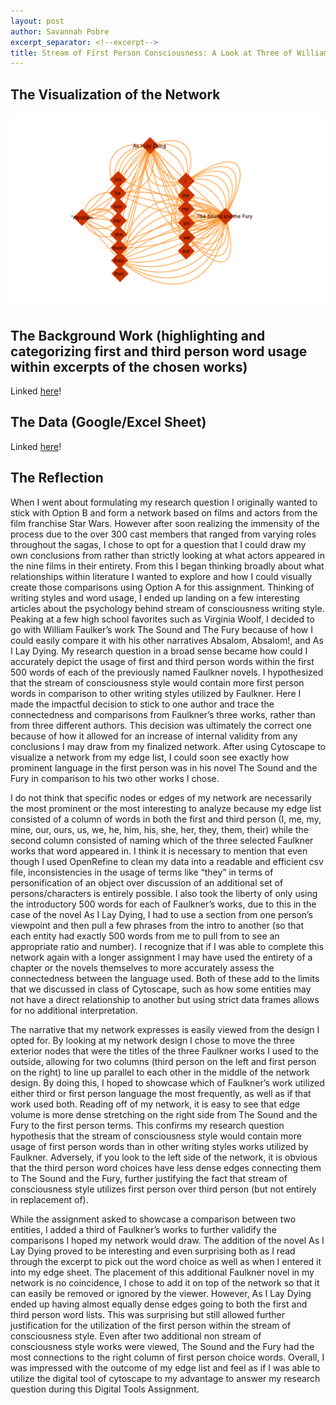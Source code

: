 ```yaml
---
layout: post
author: Savannah Pobre
excerpt_separator: <!--excerpt-->
title: Stream of First Person Consciousness: A Look at Three of William Faulkner's Works 
---
```


## The Visualization of the Network 
![faulkner network](https://github.com/savannahpobre/HUM-331-Princeton.github.io/blob/fa151131a8ab92f39b47c6b6078fcfc01e614a1a/_posts/faulkner%20network%20.png)

## The Background Work (highlighting and categorizing first and third person word usage within excerpts of the chosen works) 
Linked [here](https://docs.google.com/document/d/1PvXeatQ9DPIVw7LEv8VvZcHZXJkRJaYbV0TuJ4Cezhc/edit?usp=sharing)!

## The Data (Google/Excel Sheet) 
Linked [here](https://drive.google.com/file/d/1X9oq2g-VBxgE891IEsixRIFtmHLHV81P/view?usp=sharing)! 

## The Reflection 
<p>When I went about formulating my research question I originally wanted to stick with Option B and form a network based on films and actors from the film franchise Star Wars. However after soon realizing the immensity of the process due to the over 300 cast members that ranged from varying roles throughout the sagas, I chose to opt for a question that I could draw my own conclusions from rather than strictly looking at what actors appeared in the nine films in their entirety. From this I began thinking broadly about what relationships within literature I wanted to explore and how I could visually create those comparisons using Option A for this assignment. Thinking of writing styles and word usage, I ended up landing on a few interesting articles about the psychology behind stream of consciousness writing style. Peaking at a few high school favorites such as Virginia Woolf, I decided to go with William Faulker’s work The Sound and The Fury because of how I could easily compare it with his other narratives Absalom, Absalom!, and As I Lay Dying. My research question in a broad sense became how could I accurately depict the usage of first and third person words within the first 500 words of each of the previously named Faulkner novels. I hypothesized that the stream of consciousness style would contain more first person words in comparison to other writing styles utilized by Faulkner. Here I made the impactful decision to stick to one author and trace the connectedness and comparisons from Faulkner’s three works, rather than from three different authors. This decision was ultimately the correct one because of how it allowed for an increase of internal validity from any conclusions I may draw from my finalized network. After using Cytoscape to visualize a network from my edge list, I could soon see exactly how prominent language in the first person was in his novel The Sound and the Fury in comparison to his two other works I chose. 
  
<!--excerpt-->
<p>I do not think that specific nodes or edges of my network are necessarily the most prominent or the most interesting to analyze because my edge list consisted of a column of words in both the first and third person (I, me, my, mine, our, ours, us, we, he, him, his, she, her, they, them, their) while the second column consisted of naming which of the three selected Faulkner works that word appeared in. I think it is necessary to mention that even though I used OpenRefine to clean my data into a readable and efficient csv file, inconsistencies in the usage of terms like “they” in terms of personification of an object over discussion of an additional set of persons/characters is entirely possible. I also took the liberty of only using the introductory 500 words for each of Faulkner’s works, due to this in the case of the novel As I Lay Dying, I had to use a section from one person’s viewpoint and then pull a few phrases from the intro to another (so that each entity had exactly 500 words from me to pull from to see an appropriate ratio and number). I recognize that if I was able to complete this network again with a longer assignment I may have used the entirety of a chapter or the novels themselves to more accurately assess the connectedness between the language used. Both of these add to the limits that we discussed in class of Cytoscape, such as how some entities may not have a direct relationship to another but using strict data frames allows for no additional interpretation. 
<p>The narrative that my network expresses is easily viewed from the design I opted for. By looking at my network design I chose to move the three exterior nodes that were the titles of the three Faulkner works I used to the outside, allowing for two columns (third person on the left and first person on the right) to line up parallel to each other in the middle of the network design. By doing this, I hoped to showcase which of Faulkner’s work utilized either third or first person language the most frequently, as well as if that work used both. Reading off of my network, it is easy to see that edge volume is more dense stretching on the right side from The Sound and the Fury to the first person terms. This confirms my research question hypothesis that the stream of consciousness style would contain more usage of first person words than in other writing styles works utilized by Faulkner.  Adversely, if you look to the left side of the network, it is obvious that the third person word choices have less dense edges connecting them to The Sound and the Fury, further justifying the fact that stream of consciousness style utilizes first person over third person (but not entirely in replacement of). 
<p>While the assignment asked to showcase a comparison between two entities, I added a third of Faulkner’s works to further validify the comparisons I hoped my network would draw. The addition of the novel As I Lay Dying proved to be interesting and even surprising both as I read through the excerpt to pick out the word choice as well as when I entered it into my edge sheet. The placement of this additional Faulkner novel in my network is no coincidence, I chose to add it on top of the network so that it can easily be removed or ignored by the viewer. However, As I Lay Dying ended up having almost equally dense edges going to both the first and third person word lists. This was surprising but still allowed further justification for the utilization of the first person within the stream of consciousness style. Even after two additional non stream of consciousness style works were viewed, The Sound and the Fury had the most connections to the right column of first person choice words. Overall, I was impressed with the outcome of my edge list and feel as if I was able to utilize the digital tool of cytoscape to my advantage to answer my research question during this Digital Tools Assignment.

